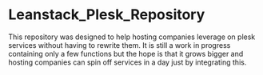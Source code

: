 # Leanstack_Plesk_Repository

This repository was designed to help hosting companies leverage on plesk services without having to rewrite them. It is still a work
in progress containing only a few functions but the hope is that it grows bigger and hosting companies can spin off services in a day
just by integrating this.
